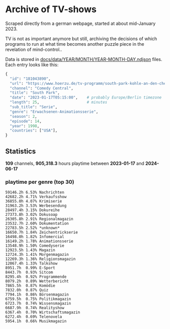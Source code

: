 # Archive of TV-shows

Scraped directly from a german webpage, started at about mid-January 2023.

TV is not as important anymore but still, archiving the decisions of which programs to run at what time
becomes another puzzle piece in the revelation of mind-control.. 

Data is stored in [docs/data/YEAR/MONTH/YEAR-MONTH-DAY.ndjson](docs/data/) files. 
Each entry looks like this:

```python
{
  "id": "181043890", 
  "url": "https://www.hoerzu.de/tv-programm/south-park-kohle-an-den-chefkoch/bid_181043890/", 
  "channel": "Comedy Central", 
  "title": "South Park", 
  "date": "2023-01-17T05:15:00",    # probably Europe/Berlin timezone 
  "length": 25,                     # minutes 
  "sub_title": "Serie", 
  "genre": "Erwachsenen-Animationsserie", 
  "season": 2, 
  "episode": 14, 
  "year": 1998, 
  "countries": ["USA"],
}
```

## Statistics

**109** channels, **905,318.3** hours playtime between **2023-01-17** and **2024-06-17**


### playtime per genre (top 30)

    59146.2h 6.53% Nachrichten
    42682.2h 4.71% Verkaufsshow
    36855.0h 4.07% Krimiserie
    31963.2h 3.53% Werbesendung
    28497.4h 3.15% Dokureihe
    27373.8h 3.02% Dokusoap
    26305.8h 2.91% Regionalmagazin
    23532.7h 2.60% Dokumentation
    22783.5h 2.52% *unknown*
    16650.7h 1.84% Zeichentrickserie
    16498.0h 1.82% Infomercial
    16149.2h 1.78% Animationsserie
    13548.9h 1.50% Comedyserie
    12923.5h 1.43% Magazin
    12724.3h 1.41% Morgenmagazin
    12269.3h 1.36% Religionsmagazin
    12067.4h 1.33% Talkshow
    8951.7h  0.99% E-Sport
    8443.7h  0.93% Sitcom
    8295.4h  0.92% Programmende
    8079.2h  0.89% Wetterbericht
    7865.5h  0.87% Komödie
    7832.0h  0.87% Quiz
    7794.1h  0.86% Börsenmagazin
    6759.5h  0.75% Politikmagazin
    6723.7h  0.74% Wissensmagazin
    6687.9h  0.74% Realityshow
    6367.4h  0.70% Wirtschaftsmagazin
    6272.4h  0.69% Telenovela
    5954.1h  0.66% Musikmagazin
